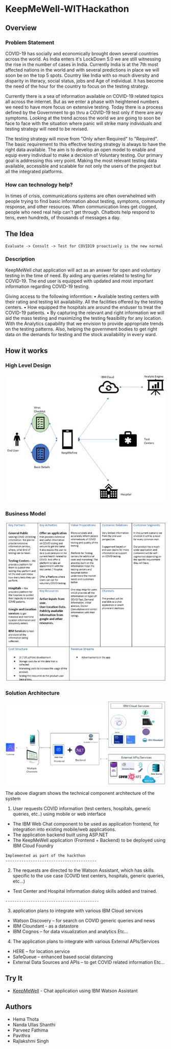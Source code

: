 # KeepMeWell-WITHackathon

## Overview

### Problem Statement
COVID-19 has socially and economically brought down several countries across the world. As India enters it's LockDown 5.0 we are still witnessing the rise in the number of cases in India. Currently India is at the 7th most affected nations in the world and with several predictions in place we will soon be on the top 5 spots. Country like India with so much diversity and disparity in literacy, social status, jobs and Age of individual. It has become the need of the hour for the country to focus on the testing strategy. 

Currently there is a sea of information available on COVID-19 related topics all across the internet. But as we enter a phase with heightened numbers we need to have more focus on extensive testing. Today there is a process defined by the Government to go thru a COVID-19 test only if there are any symptoms. Looking at the trend across the world we are going to soon be face to face with the situation where panic will strike many individuals and testing strategy will need to be revised.

The testing strategy will move from "Only when Required" to "Required".  The basic requirement to this effective testing strategy is always to have the right data available. The aim is to develop an open model to enable and equip every individual to make a decision of Voluntary testing.  Our primary goal is addressing this very point. Making the most relevant testing data available, accessible and scalable for not only the users of the project but all the integrated platforms. 

### How can technology help?
In times of crisis, communications systems are often overwhelmed with people trying to find basic information about testing, symptoms, community response, and other resources. When communication lines get clogged, people who need real help can't get through. Chatbots help respond to tens, even hundreds, of thousands of messages a day.

## The Idea
```
Evaluate -> Consult -> Test for COVID19 proactively is the new normal
```

### Description
KeepMeWell chat application will act as an answer for open and voluntary testing in the time of need. By aiding any queries related to testing for COVID-19. The end user is equipped with updated and most important information regarding COVID-19 testing. 

Giving access to the following informtion:
•	Available testing centers with their rating and testing kit availability. All the facilities offered by the testing centers. 
•	How equipped the hospitals are around the enduser to treat the COVID-19 patients. 
•	By capturing the relevant and right information we will aid the mass testing and maximizing the testing feasibility for any location. 
With the Analytics capability that we envision to provide appropriate trends on the testing patterns. Also, helping the government bodies to get right data on the demands for testing and the stock availability in every ward. 

## How it works

### High Level Design
<img src="images/HighLevelDesign.jpg" />

### Business Model
<img src="images/BusinessModel.jpg" />

### Solution Architecture
<img src="images/SolutionArchitecture.jpg" />

The above diagram shows the technical component architecture of the system
1. User requests COVID information (test centers, hospitals, generic queries, etc..) using mobile or web interface
* The IBM Web Chat component to be used as application frontend, for integration into existing mobile/web applications. 
* The application backend built using ASP.NET
* The KeepMeWell application (Frontend + Backend) to be deployed using IBM Cloud Foundry 
```
Implemented as part of the hackthon
----------------------------------------
```
2. The requests are directed to the Watson Assistant, which has skills specific to the use case (COVID test centers, hospitals, generic queries, etc...)
* Test Center and Hospital Information dialog skills added and trained.
```
-----------------------------------------
```
3.	application plans to integrate with various IBM Cloud services
* Watson Discovery – for search on COVID generic queries and news
* IBM Cloundant  - as a datastore
* IBM Cognos – for data visualization and analytics
Etc...
4.	The application plans to integrate with various External APIs/Services
* HERE – for location service
* SafeQueue – enhanced based social distancing
* External Data Sources and APIs – to get COVID related information
Etc...

## Try It
* [KeepMeWell](https://web-chat.global.assistant.watson.cloud.ibm.com/preview.html?region=eu-gb&integrationID=c0008bb7-c974-44aa-8bc1-8fcccba935c6&serviceInstanceID=1b5905fd-895a-4af2-b2ed-dac14f5aa45c) - Chat application using IBM Watson Assistant


## Authors
* Hema Thota
* Nanda Ullas Shanthi
* Parveez Fathima
* Pavithra
* Rajlakshmi Singh
